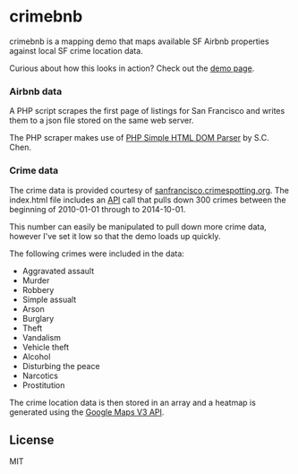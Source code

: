 crimebnb
========

crimebnb is a mapping demo that maps available SF Airbnb properties against local SF crime location data.

Curious about how this looks in action? Check out the [demo page].

### Airbnb data

A PHP script scrapes the first page of listings for San Francisco and writes them to a json file stored on the same web server.

The PHP scraper makes use of [PHP Simple HTML DOM Parser] by S.C. Chen.

### Crime data

The crime data is provided courtesy of [sanfrancisco.crimespotting.org]. The index.html file includes an [API] call that pulls down 300 crimes between the beginning of 2010-01-01 through to 2014-10-01.

This number can easily be manipulated to pull down more crime data, however I've set it low so that the demo loads up quickly.

The following crimes were included in the data:

* Aggravated assault
* Murder
* Robbery
* Simple assualt
* Arson
* Burglary
* Theft
* Vandalism
* Vehicle theft
* Alcohol
* Disturbing the peace
* Narcotics
* Prostitution

The crime location data is then stored in an array and a heatmap is generated using the [Google Maps V3 API].




License
----

MIT


[demo page]:http://devinmancuso.com/projects/crimebnb
[PHP Simple HTML DOM Parser]:http://simplehtmldom.sourceforge.net/
[sanfrancisco.crimespotting.org]:http://sanfrancisco.crimespotting.org
[API]:http://sanfrancisco.crimespotting.org/api
[Google Maps V3 API]:https://developers.google.com/maps/documentation/javascript/examples/layer-heatmap
